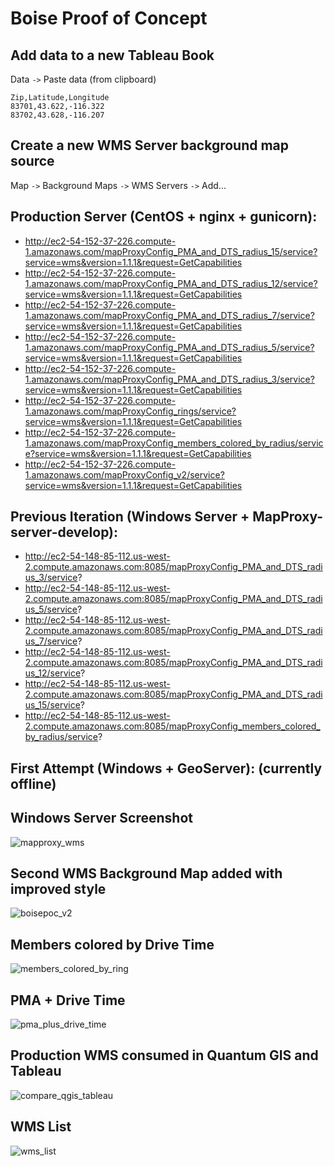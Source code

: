 # Boise Proof of Concept

## Add data to a new Tableau Book

Data `->` Paste data (from clipboard)

```
Zip,Latitude,Longitude
83701,43.622,-116.322
83702,43.628,-116.207
```

## Create a new WMS Server background map source

Map `->` Background Maps `->` WMS Servers `->` Add...

## Production Server (CentOS + nginx + gunicorn):
 - http://ec2-54-152-37-226.compute-1.amazonaws.com/mapProxyConfig_PMA_and_DTS_radius_15/service?service=wms&version=1.1.1&request=GetCapabilities
 - http://ec2-54-152-37-226.compute-1.amazonaws.com/mapProxyConfig_PMA_and_DTS_radius_12/service?service=wms&version=1.1.1&request=GetCapabilities
 - http://ec2-54-152-37-226.compute-1.amazonaws.com/mapProxyConfig_PMA_and_DTS_radius_7/service?service=wms&version=1.1.1&request=GetCapabilities
 - http://ec2-54-152-37-226.compute-1.amazonaws.com/mapProxyConfig_PMA_and_DTS_radius_5/service?service=wms&version=1.1.1&request=GetCapabilities
 - http://ec2-54-152-37-226.compute-1.amazonaws.com/mapProxyConfig_PMA_and_DTS_radius_3/service?service=wms&version=1.1.1&request=GetCapabilities
 - http://ec2-54-152-37-226.compute-1.amazonaws.com/mapProxyConfig_rings/service?service=wms&version=1.1.1&request=GetCapabilities
 - http://ec2-54-152-37-226.compute-1.amazonaws.com/mapProxyConfig_members_colored_by_radius/service?service=wms&version=1.1.1&request=GetCapabilities
 - http://ec2-54-152-37-226.compute-1.amazonaws.com/mapProxyConfig_v2/service?service=wms&version=1.1.1&request=GetCapabilities

## Previous Iteration (Windows Server + MapProxy-server-develop):
- http://ec2-54-148-85-112.us-west-2.compute.amazonaws.com:8085/mapProxyConfig_PMA_and_DTS_radius_3/service?
- http://ec2-54-148-85-112.us-west-2.compute.amazonaws.com:8085/mapProxyConfig_PMA_and_DTS_radius_5/service?
- http://ec2-54-148-85-112.us-west-2.compute.amazonaws.com:8085/mapProxyConfig_PMA_and_DTS_radius_7/service?
- http://ec2-54-148-85-112.us-west-2.compute.amazonaws.com:8085/mapProxyConfig_PMA_and_DTS_radius_12/service?
- http://ec2-54-148-85-112.us-west-2.compute.amazonaws.com:8085/mapProxyConfig_PMA_and_DTS_radius_15/service?
- http://ec2-54-148-85-112.us-west-2.compute.amazonaws.com:8085/mapProxyConfig_members_colored_by_radius/service?

## First Attempt (Windows + GeoServer):  (currently offline)

## Windows Server Screenshot

![mapproxy_wms](https://cloud.githubusercontent.com/assets/121151/5911919/45e2dbbc-a59a-11e4-9e25-3b6312cc4e6f.png)

## Second WMS Background Map added with improved style

![boisepoc_v2](https://cloud.githubusercontent.com/assets/121151/5930430/9890d33c-a65d-11e4-9366-536fc5d6d7a0.png)

## Members colored by Drive Time

![members_colored_by_ring](https://cloud.githubusercontent.com/assets/121151/5951093/0dbd1bc0-a730-11e4-8bd4-398734c48fee.png)

## PMA + Drive Time

![pma_plus_drive_time](https://cloud.githubusercontent.com/assets/121151/5968496/118c4c9c-a7e6-11e4-8f41-a87fe9130706.png)

## Production WMS consumed in Quantum GIS and Tableau

![compare_qgis_tableau](https://cloud.githubusercontent.com/assets/121151/6031902/2b4c5c3c-abd1-11e4-986c-a634eaeb9aa3.PNG)

## WMS List

![wms_list](https://cloud.githubusercontent.com/assets/121151/6032303/73cac620-abd5-11e4-84f0-a01430ec38d2.PNG)
